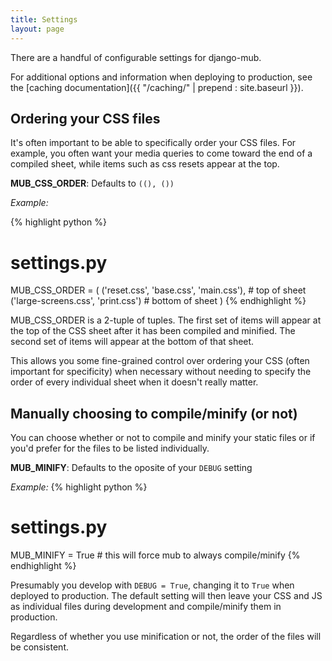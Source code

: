 ```yaml
---
title: Settings
layout: page
---
```

There are a handful of configurable settings for django-mub.

For additional options and information when deploying to production, see the [caching documentation]({{ "/caching/" | prepend : site.baseurl }}).

## Ordering your CSS files

It's often important to be able to specifically order your CSS files. For example, you often want your media queries to come toward the end of a compiled sheet, while items such as css resets appear at the top.

**MUB_CSS_ORDER**: Defaults to ```((), ())```

*Example:*

{% highlight python %}
# settings.py
MUB_CSS_ORDER = (
    ('reset.css', 'base.css', 'main.css'), # top of sheet
    ('large-screens.css', 'print.css') # bottom of sheet
)
{% endhighlight %}

MUB_CSS_ORDER is a 2-tuple of tuples. The first set of items will appear at the top of the CSS sheet after it has been compiled and minified. The second set of items will appear at the bottom of that sheet. 

This allows you some fine-grained control over ordering your CSS (often important for specificity) when necessary without needing to specify the order of every individual sheet when it doesn't really matter.

## Manually choosing to compile/minify (or not)
You can choose whether or not to compile and minify your static files or if you'd prefer for the files to be listed individually.

**MUB_MINIFY**: Defaults to the oposite of your ```DEBUG``` setting

*Example:*
{% highlight python %}
# settings.py
MUB_MINIFY = True # this will force mub to always compile/minify
{% endhighlight %}

Presumably you develop with ```DEBUG = True```, changing it to ```True``` when deployed to production. The default setting will then leave your CSS and JS as individual files during development and compile/minify them in production.

Regardless of whether you use minification or not, the order of the files will be consistent.

